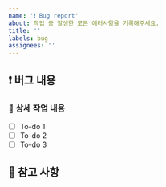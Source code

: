 ```yaml
---
name: '❗ Bug report'
about: 작업 중 발생한 모든 에러사항을 기록해주세요.
title: ''
labels: bug
assignees: ''
---
```


## ❗ 버그 내용

<!--해결할 오류 내용을 설명해 주세요.-->

### 🔨 상세 작업 내용

<!-- 기능 작동오류, 예외처리 부족,  충돌사항 해결과정 등을 기록해주세요. -->

- [ ] To-do 1
- [ ] To-do 2
- [ ] To-do 3

## 📄 참고 사항

<!-- 참고할 만한 사항이 있다면 작성해 주세요. -->
